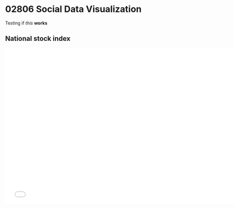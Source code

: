 # 02806 Social Data Visualization
Testing  if *this* **works**
## National stock index
<iframe src="final project/national_stock.html"
    sandbox="allow-same-origin allow-scripts"
    width="750"
    height="500"
    scrolling="no"
    seamless="seamless"
    frameborder="0">
</iframe>
